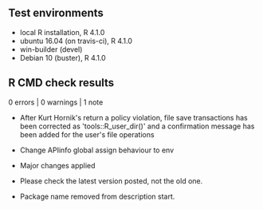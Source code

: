 ## Test environments
* local R installation, R 4.1.0
* ubuntu 16.04 (on travis-ci), R 4.1.0
* win-builder (devel)
* Debian 10 (buster), R 4.1.0

## R CMD check results

0 errors | 0 warnings | 1 note

* After Kurt Hornik's return a policy violation, file save transactions has been corrected as 'tools::R_user_dir()' and a confirmation message has been added for the user's file operations

* Change APIinfo global assign behaviour to env

* Major changes applied

* Please check the latest version posted, not the old one.

* Package name removed from description start.
